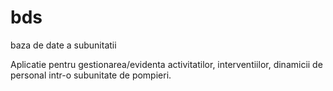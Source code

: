 # bds
baza de date a subunitatii

Aplicatie pentru gestionarea/evidenta activitatilor, interventiilor, dinamicii de personal intr-o subunitate de pompieri.
